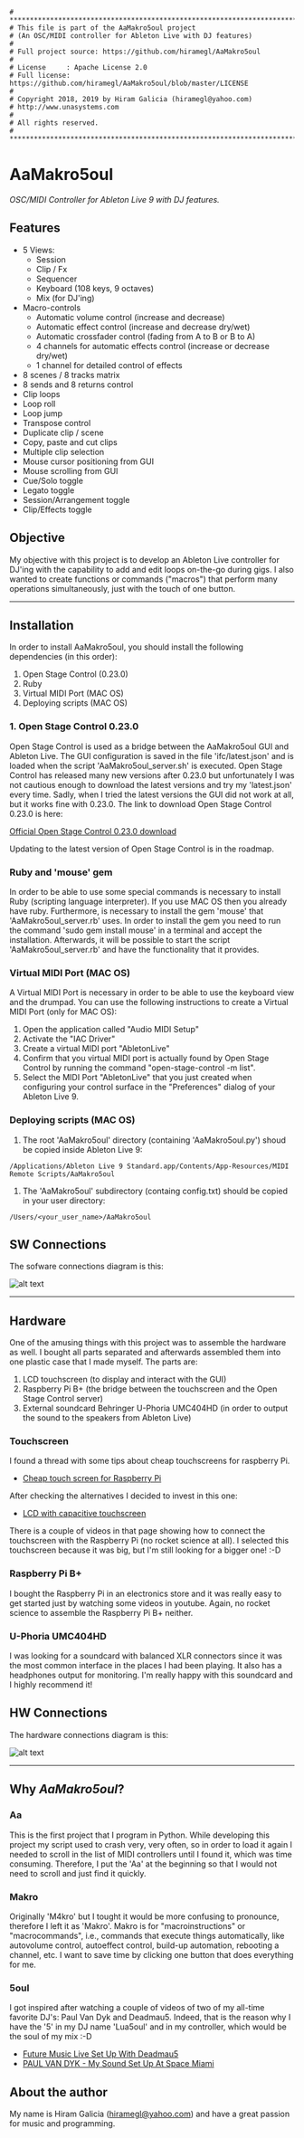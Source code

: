 ```
# ******************************************************************************
# This file is part of the AaMakro5oul project
# (An OSC/MIDI controller for Ableton Live with DJ features)
#
# Full project source: https://github.com/hiramegl/AaMakro5oul
#
# License     : Apache License 2.0
# Full license: https://github.com/hiramegl/AaMakro5oul/blob/master/LICENSE
#
# Copyright 2018, 2019 by Hiram Galicia (hiramegl@yahoo.com)
# http://www.unasystems.com
#
# All rights reserved.
# ******************************************************************************
```

# AaMakro5oul

_OSC/MIDI Controller for Ableton Live 9 with DJ features._


## Features
* 5 Views:
  * Session
  * Clip / Fx
  * Sequencer
  * Keyboard (108 keys, 9 octaves)
  * Mix (for DJ'ing)
* Macro-controls
  * Automatic volume control (increase and decrease)
  * Automatic effect control (increase and decrease dry/wet)
  * Automatic crossfader control (fading from A to B or B to A)
  * 4 channels for automatic effects control (increase or decrease dry/wet)
  * 1 channel for detailed control of effects
* 8 scenes / 8 tracks matrix
* 8 sends and 8 returns control
* Clip loops
* Loop roll
* Loop jump
* Transpose control
* Duplicate clip / scene
* Copy, paste and cut clips
* Multiple clip selection
* Mouse cursor positioning from GUI
* Mouse scrolling from GUI
* Cue/Solo toggle
* Legato toggle
* Session/Arrangement toggle
* Clip/Effects toggle


## Objective
My objective with this project is to develop an Ableton Live controller for DJ'ing with the capability to add and edit
loops on-the-go during gigs. I also wanted to create functions or commands ("macros") that perform many operations
simultaneously, just with the touch of one button.

---

## Installation

In order to install AaMakro5oul, you should install the following dependencies (in this order):
1. Open Stage Control (0.23.0)
1. Ruby
1. Virtual MIDI Port (MAC OS)
1. Deploying scripts (MAC OS)

### 1. Open Stage Control 0.23.0
Open Stage Control is used as a bridge between the AaMakro5oul GUI and Ableton Live. The GUI configuration is saved in the file
'ifc/latest.json' and is loaded when the script 'AaMakro5oul_server.sh' is executed. Open Stage Control has released many new
versions after 0.23.0 but unfortunately I was not cautious enough to download the latest versions and try my 'latest.json'
every time.
Sadly, when I tried the latest versions the GUI did not work at all, but it works fine with 0.23.0. The link to download
Open Stage Control 0.23.0 is here:

[Official Open Stage Control 0.23.0 download](https://github.com/jean-emmanuel/open-stage-control/releases/tag/v0.23.0)

Updating to the latest version of Open Stage Control is in the roadmap.

### Ruby and 'mouse' gem
In order to be able to use some special commands is necessary to install Ruby (scripting language interpreter). If you use
MAC OS then you already have ruby. Furthermore, is necessary to install the gem 'mouse' that 'AaMakro5oul_server.rb' uses.
In order to install the gem you need to run the command 'sudo gem install mouse' in a terminal and accept the installation.
Afterwards, it will be possible to start the script 'AaMakro5oul_server.rb' and have the functionality that it provides.

### Virtual MIDI Port (MAC OS)
A Virtual MIDI Port is necessary in order to be able to use the keyboard view and the drumpad. You can use the following
instructions to create a Virtual MIDI Port (only for MAC OS):
1. Open the application called "Audio MIDI Setup"
2. Activate the "IAC Driver"
3. Create a virtual MIDI port "AbletonLive"
4. Confirm that you virtual MIDI port is actually found by Open Stage Control by running the command "open-stage-control -m list".
5. Select the MIDI Port "AbletonLive" that you just created when configuring your control surface in the "Preferences" dialog
   of your Ableton Live 9.

### Deploying scripts (MAC OS)

1. The root 'AaMakro5oul' directory (containing 'AaMakro5oul.py') shoud be copied inside Ableton Live 9:
```
/Applications/Ableton Live 9 Standard.app/Contents/App-Resources/MIDI Remote Scripts/AaMakro5oul
```

1. The 'AaMakro5oul' subdirectory (containg config.txt) should be copied in your user directory:
```
/Users/<your_user_name>/AaMakro5oul
```

## SW Connections

The sofware connections diagram is this:

![alt text](https://github.com/hiramegl/AaMakro5oul/AaMakro5oul/doc/images/AaMakro5oul_SW_connections.png "AaMakro5oul Software connections")

---

## Hardware

One of the amusing things with this project was to assemble the hardware as well. I bought all parts separated and
afterwards assembled them into one plastic case that I made myself. The parts are:

1. LCD touchscreen (to display and interact with the GUI)
2. Raspberry Pi B+ (the bridge between the touchscreen and the Open Stage Control server)
3. External soundcard Behringer U-Phoria UMC404HD (in order to output the sound to the speakers from Ableton Live)

### Touchscreen

I found a thread with some tips about cheap touchscreens for raspberry Pi.

* [Cheap touch screen for Raspberry Pi](https://www.raspberrypi.org/forums/viewtopic.php?t=36259)

After checking the alternatives I decided to invest in this one:

* [LCD with capacitive touchscreen](https://www.chalk-elec.com/?page_id=1283&_escaped_fragment_=/~/product/category=3094861%2526id=14647633#!/15-6-HDMI-interface-LCD-with-capacitive-touchscreen/p/38127425/category=3094861)

There is a couple of videos in that page showing how to connect the touchscreen with the Raspberry Pi (no rocket science at all).
I selected this touchscreen because it was big, but I'm still looking for a bigger one! :-D

### Raspberry Pi B+

I bought the Raspberry Pi in an electronics store and it was really easy to get started just by watching some videos in youtube.
Again, no rocket science to assemble the Raspberry Pi B+ neither.

### U-Phoria UMC404HD

I was looking for a soundcard with balanced XLR connectors since it was the most common interface in the places I had been playing.
It also has a headphones output for monitoring. I'm really happy with this soundcard and I highly recommend it!

## HW Connections

The hardware connections diagram is this:

![alt text](https://github.com/hiramegl/AaMakro5oul/AaMakro5oul/doc/images/AaMakro5oul_HW_connections.png "AaMakro5oul Hardware connections")

---

## Why _AaMakro5oul_?

### Aa
This is the first project that I program in Python. While developing this project my script used to crash very, very often,
so in order to load it again I needed to scroll in the list of MIDI controllers until I found it, which was time consuming.
Therefore, I put the 'Aa' at the beginning so that I would not need to scroll and just find it quickly.

### Makro
Originally 'M4kro' but I tought it would be more confusing to pronounce, therefore I left it as 'Makro'. Makro is for
"macroinstructions" or "macrocommands", i.e., commands that execute things automatically, like autovolume control, autoeffect
control, build-up automation, rebooting a channel, etc. I want to save time by clicking one button that does everything for me.

### 5oul

I got inspired after watching a couple of videos of two of my all-time favorite DJ's: Paul Van Dyk and Deadmau5.
Indeed, that is the reason why I have the '5' in my DJ name 'Lua5oul' and in my controller, which would be the soul of my mix :-D

  * [Future Music Live Set Up With Deadmau5](https://www.youtube.com/watch?v=GTCqeWu094I)
  * [PAUL VAN DYK - My Sound Set Up At Space Miami](https://www.youtube.com/watch?v=P1zRiRnen5M&feature=youtu.be)


## About the author
My name is Hiram Galicia (hiramegl@yahoo.com) and have a great passion for music and programming.

